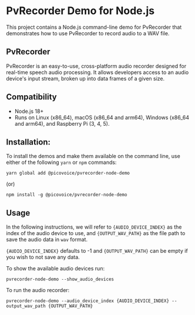 # PvRecorder Demo for Node.js

This project contains a Node.js command-line demo for PvRecorder that demonstrates how to use PvRecorder to record audio to a WAV file.

## PvRecorder

PvRecorder is an easy-to-use, cross-platform audio recorder designed for real-time speech audio processing. It allows developers access to an audio device's input stream, broken up into data frames of a given size.

## Compatibility

- Node.js 18+
- Runs on Linux (x86_64), macOS (x86_64 and arm64), Windows (x86_64 and arm64), and Raspberry Pi (3, 4, 5).

## Installation:

To install the demos and make them available on the command line, use either of the following `yarn` or `npm` commands:

```console
yarn global add @picovoice/pvrecorder-node-demo
```

(or)

```console
npm install -g @picovoice/pvrecorder-node-demo
```

## Usage

In the following instructions, we will refer to  `{AUDIO_DEVICE_INDEX}` as the index of the audio device to use, and `{OUTPUT_WAV_PATH}` as the file path to save the audio data in `wav` format.

`{AUDIO_DEVICE_INDEX}` defaults to -1 and `{OUTPUT_WAV_PATH}` can be empty if you wish to not save any data.

To show the available audio devices run:

```console
pvrecorder-node-demo --show_audio_devices
```

To run the audio recorder:

```console
pvrecorder-node-demo --audio_device_index {AUDIO_DEVICE_INDEX} --output_wav_path {OUTPUT_WAV_PATH}
```
